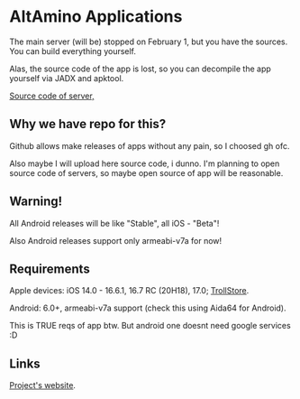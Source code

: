 # AltAmino Applications

The main server (will be) stopped on February 1, but you have the sources. You can build everything yourself.

Alas, the source code of the app is lost, so you can decompile the app yourself via JADX and apktool.

[Source code of server,](https://github.com/imperialwool/altamino)

## Why we have repo for this?

Github allows make releases of apps without any pain, so I choosed gh ofc.

Also maybe I will upload here source code, i dunno. I'm planning to open source code of servers, so maybe open source of app will be reasonable.

## Warning!

All Android releases will be like "Stable", all iOS - "Beta"!

Also Android releases support only armeabi-v7a for now!

## Requirements

Apple devices: iOS 14.0 - 16.6.1, 16.7 RC (20H18), 17.0; [TrollStore](https://github.com/opa334/TrollStore).

Android: 6.0+, armeabi-v7a support (check this using Aida64 for Android).

This is TRUE reqs of app btw. But android one doesnt need google services :D

## Links

[Project's website](https://altamino.top).
